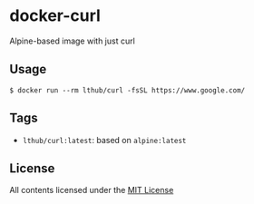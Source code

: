 # docker-curl
Alpine-based image with just curl

## Usage

```console
$ docker run --rm lthub/curl -fsSL https://www.google.com/
```

## Tags

* `lthub/curl:latest`: based on `alpine:latest`

## License

All contents licensed under the [MIT License](LICENSE)
